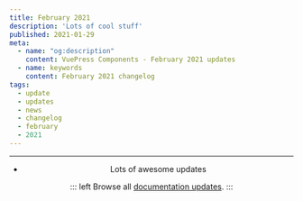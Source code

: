 ```yaml
---
title: February 2021
description: 'Lots of cool stuff'
published: 2021-01-29
meta:
  - name: "og:description"
    content: VuePress Components - February 2021 updates
  - name: keywords
    content: February 2021 changelog
tags:
  - update
  - updates
  - news
  - changelog
  - february
  - 2021
---
```


<Header/>

---

<!-- vale off -->

- Lots of awesome updates

<!-- vale on -->

::: left
Browse all [documentation updates](../updates.md "Overview of the documentation updates").
:::